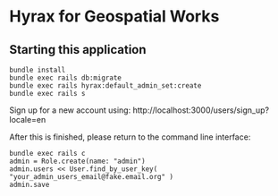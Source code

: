 # Hyrax for Geospatial Works

## Starting this application

```
bundle install
bundle exec rails db:migrate
bundle exec rails hyrax:default_admin_set:create
bundle exec rails s
```

Sign up for a new account using: http://localhost:3000/users/sign_up?locale=en

After this is finished, please return to the command line interface:
```
bundle exec rails c
admin = Role.create(name: "admin")
admin.users << User.find_by_user_key( "your_admin_users_email@fake.email.org" )
admin.save
```
